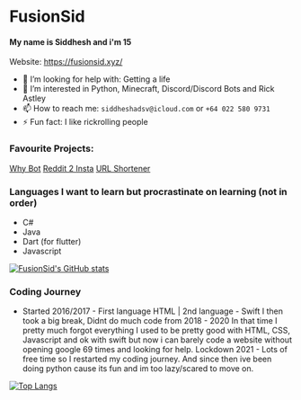 # FusionSid

#### My name is Siddhesh and i'm 15

Website: https://fusionsid.xyz/

- 🤔 I’m looking for help with: Getting a life
- 👀 I’m interested in Python, Minecraft, Discord/Discord Bots and Rick Astley
- 📫 How to reach me: ```siddheshadsv@icloud.com``` or ```+64 022 580 9731```
- ⚡ Fun fact: I like rickrolling people

### Favourite Projects:
[Why Bot](https://github.com/FusionSid/Why-Bot)
[Reddit 2 Insta](https://github.com/FusionSid/Reddit2Insta-Meme-Uploader)
[URL Shortener](https://github.com/FusionSid/Url-Shortner-App)

### Languages I want to learn but procrastinate on learning (not in order)
- C#
- Java
- Dart (for flutter)
- Javascript

[![FusionSid's GitHub stats](https://github-readme-stats.vercel.app/api?username=FusionSid)](https://github.com/anuraghazra/github-readme-stats)

### Coding Journey
- Started 2016/2017 - First language HTML | 2nd language - Swift
I then took a big break, Didnt do much code from 2018 - 2020
In that time I pretty much forgot everything
I used to be pretty good with HTML, CSS, Javascript and ok with swift but now i can barely code a website without opening google 69 times and looking for help.
Lockdown 2021 - Lots of free time so I restarted my coding journey.
And since then ive been doing python cause its fun and im too lazy/scared to move on.

[![Top Langs](https://github-readme-stats.vercel.app/api/top-langs/?username=FusionSid&layout=compact)](https://github.com/anuraghazra/github-readme-stats)
